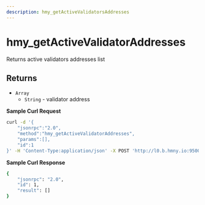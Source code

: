 ```yaml
---
description: hmy_getActiveValidatorsAddresses
---
```


# hmy\_getActiveValidatorAddresses

Returns active validators addresses list

## Returns

* `Array`
  * `String` - validator address

**Sample Curl Request**

```bash
curl -d '{
    "jsonrpc":"2.0",
    "method":"hmy_getActiveValidatorAddresses",
    "params":[],
    "id":1
}' -H 'Content-Type:application/json' -X POST 'http://l0.b.hmny.io:9500'
```

**Sample Curl Response**

```bash
{
    "jsonrpc": "2.0",
    "id": 1,
    "result": []
}
```


